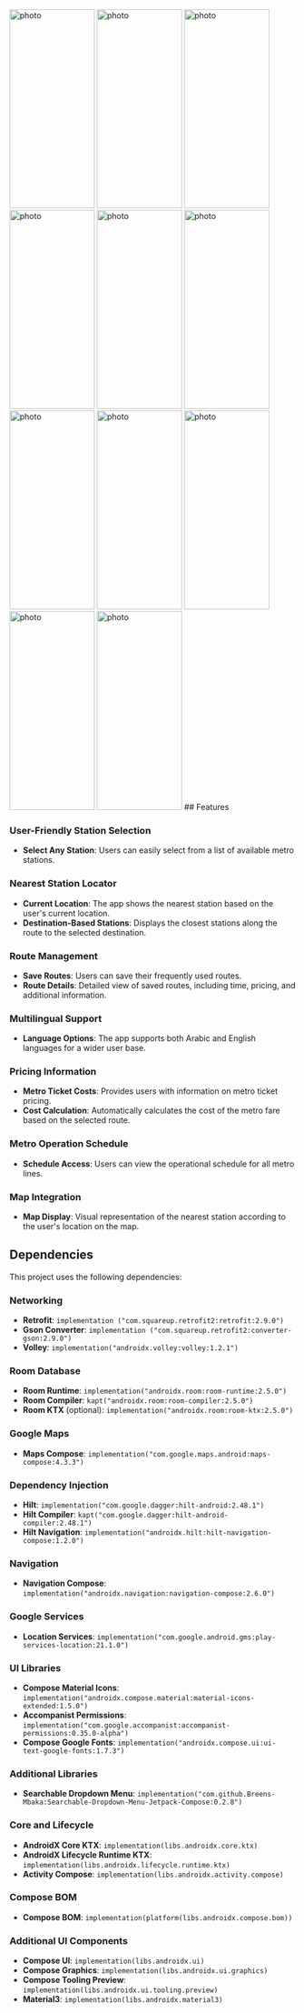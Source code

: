 
<img src="https://github.com/user-attachments/assets/c5f156bc-d8d2-46f6-8007-d185bc2b966c" alt="photo" width="150" height="350"/>
<img src="https://github.com/user-attachments/assets/f198dac7-9903-4453-88e1-64f8ab94eeee" alt="photo" width="150" height="350"/>
<img src="https://github.com/user-attachments/assets/b78764d1-5938-4937-88b5-766cafbc700a" alt="photo" width="150" height="350"/>
<img src="https://github.com/user-attachments/assets/cee847ca-5056-4ac9-ab2f-cf6c84bd621f" alt="photo" width="150" height="350"/>
<img src="https://github.com/user-attachments/assets/65b9f9cd-483c-4352-ad77-b3f08e72468a" alt="photo" width="150" height="350"/>
<img src="https://github.com/user-attachments/assets/df3ca4c1-b3ce-472e-ab3e-2fd8346daade" alt="photo" width="150" height="350"/>
<img src="https://github.com/user-attachments/assets/a0ea0e74-64b4-4b5a-80a4-24383774f77e" alt="photo" width="150" height="350"/>
<img src="https://github.com/user-attachments/assets/6128e184-6b71-4ba1-90c4-cfbf853deb2e" alt="photo" width="150" height="350"/>
<img src="https://github.com/user-attachments/assets/a70b4451-198f-41ef-81d0-969c62a2b1bd" alt="photo" width="150" height="350"/>
<img src="https://github.com/user-attachments/assets/dd118666-b781-4b7a-9b55-8708867b37f1" alt="photo" width="150" height="350"/>
<img src="https://github.com/user-attachments/assets/69b972f0-f738-44fe-9b0a-31cb4b0cc806" alt="photo" width="150" height="350"/>
## Features

### User-Friendly Station Selection
- **Select Any Station**: Users can easily select from a list of available metro stations.

### Nearest Station Locator
- **Current Location**: The app shows the nearest station based on the user's current location.
- **Destination-Based Stations**: Displays the closest stations along the route to the selected destination.

### Route Management
- **Save Routes**: Users can save their frequently used routes.
- **Route Details**: Detailed view of saved routes, including time, pricing, and additional information.

### Multilingual Support
- **Language Options**: The app supports both Arabic and English languages for a wider user base.

### Pricing Information
- **Metro Ticket Costs**: Provides users with information on metro ticket pricing.
- **Cost Calculation**: Automatically calculates the cost of the metro fare based on the selected route.

### Metro Operation Schedule
- **Schedule Access**: Users can view the operational schedule for all metro lines.

### Map Integration
- **Map Display**: Visual representation of the nearest station according to the user's location on the map.
## Dependencies

This project uses the following dependencies:

### Networking
- **Retrofit**: `implementation ("com.squareup.retrofit2:retrofit:2.9.0")`
- **Gson Converter**: `implementation ("com.squareup.retrofit2:converter-gson:2.9.0")`
- **Volley**: `implementation("androidx.volley:volley:1.2.1")`

### Room Database
- **Room Runtime**: `implementation("androidx.room:room-runtime:2.5.0")`
- **Room Compiler**: `kapt("androidx.room:room-compiler:2.5.0")`
- **Room KTX** (optional): `implementation("androidx.room:room-ktx:2.5.0")`

### Google Maps
- **Maps Compose**: `implementation("com.google.maps.android:maps-compose:4.3.3")`

### Dependency Injection
- **Hilt**: `implementation("com.google.dagger:hilt-android:2.48.1")`
- **Hilt Compiler**: `kapt("com.google.dagger:hilt-android-compiler:2.48.1")`
- **Hilt Navigation**: `implementation("androidx.hilt:hilt-navigation-compose:1.2.0")`

### Navigation
- **Navigation Compose**: `implementation("androidx.navigation:navigation-compose:2.6.0")`

### Google Services
- **Location Services**: `implementation("com.google.android.gms:play-services-location:21.1.0")`

### UI Libraries
- **Compose Material Icons**: `implementation("androidx.compose.material:material-icons-extended:1.5.0")`
- **Accompanist Permissions**: `implementation("com.google.accompanist:accompanist-permissions:0.35.0-alpha")`
- **Compose Google Fonts**: `implementation("androidx.compose.ui:ui-text-google-fonts:1.7.3")`

### Additional Libraries
- **Searchable Dropdown Menu**: `implementation("com.github.Breens-Mbaka:Searchable-Dropdown-Menu-Jetpack-Compose:0.2.8")`

### Core and Lifecycle
- **AndroidX Core KTX**: `implementation(libs.androidx.core.ktx)`
- **AndroidX Lifecycle Runtime KTX**: `implementation(libs.androidx.lifecycle.runtime.ktx)`
- **Activity Compose**: `implementation(libs.androidx.activity.compose)`

### Compose BOM
- **Compose BOM**: `implementation(platform(libs.androidx.compose.bom))`

### Additional UI Components
- **Compose UI**: `implementation(libs.androidx.ui)`
- **Compose Graphics**: `implementation(libs.androidx.ui.graphics)`
- **Compose Tooling Preview**: `implementation(libs.androidx.ui.tooling.preview)`
- **Material3**: `implementation(libs.androidx.material3)`





